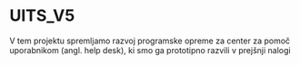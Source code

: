 # UITS_V5
V tem projektu spremljamo razvoj programske opreme za center za pomoč uporabnikom (angl. help desk), ki smo ga prototipno razvili v prejšnji nalogi
